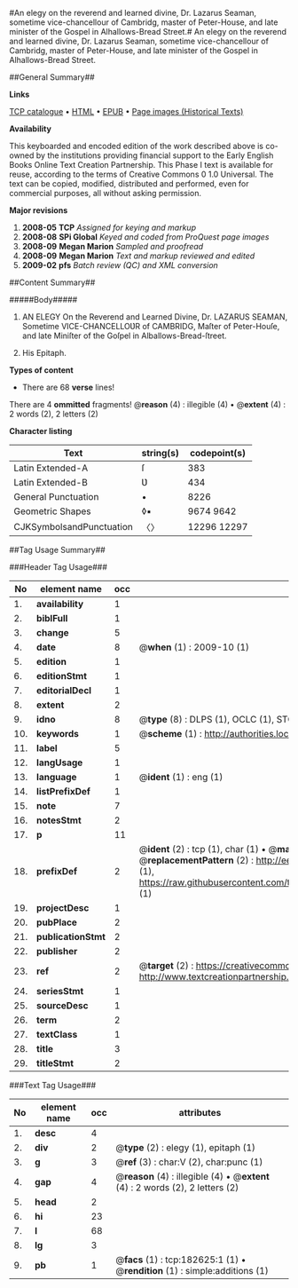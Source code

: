 #An elegy on the reverend and learned divine, Dr. Lazarus Seaman, sometime vice-chancellour of Cambridg, master of Peter-House, and late minister of the Gospel in Alhallows-Bread Street.#
An elegy on the reverend and learned divine, Dr. Lazarus Seaman, sometime vice-chancellour of Cambridg, master of Peter-House, and late minister of the Gospel in Alhallows-Bread Street.

##General Summary##

**Links**

[TCP catalogue](http://www.ota.ox.ac.uk/tcp/)  • 
[HTML](http://tei.it.ox.ac.uk/tcp/Texts-HTML/free/B03/B03243.html)  • 
[EPUB](http://tei.it.ox.ac.uk/tcp/Texts-EPUB/free/B03/B03243.epub) • 
[Page images (Historical Texts)](https://data.historicaltexts.jisc.ac.uk/view?pubId=eebo-99890152e&pageId=eebo-99890152e-182625-1)

**Availability**

This keyboarded and encoded edition of the
	       work described above is co-owned by the institutions
	       providing financial support to the Early English Books
	       Online Text Creation Partnership. This Phase I text is
	       available for reuse, according to the terms of Creative
	       Commons 0 1.0 Universal. The text can be copied,
	       modified, distributed and performed, even for
	       commercial purposes, all without asking permission.

**Major revisions**

1. __2008-05__ __TCP__ *Assigned for keying and markup*
1. __2008-08__ __SPi Global__ *Keyed and coded from ProQuest page images*
1. __2008-09__ __Megan Marion__ *Sampled and proofread*
1. __2008-09__ __Megan Marion__ *Text and markup reviewed and edited*
1. __2009-02__ __pfs__ *Batch review (QC) and XML conversion*

##Content Summary##

#####Body#####

1. AN ELEGY On the Reverend and Learned Divine, Dr. LAZARUS SEAMAN, Sometime VICE-CHANCELLOƲR of CAMBRIDG, Maſter of Peter-Houſe, and late Miniſter of the Goſpel in Alballows-Bread-ſtreet.

1. His Epitaph.

**Types of content**

  * There are 68 **verse** lines!

There are 4 **ommitted** fragments! 
 @__reason__ (4) : illegible (4)  •  @__extent__ (4) : 2 words (2), 2 letters (2)

**Character listing**


|Text|string(s)|codepoint(s)|
|---|---|---|
|Latin Extended-A|ſ|383|
|Latin Extended-B|Ʋ|434|
|General Punctuation|•|8226|
|Geometric Shapes|◊▪|9674 9642|
|CJKSymbolsandPunctuation|〈〉|12296 12297|

##Tag Usage Summary##

###Header Tag Usage###

|No|element name|occ|attributes|
|---|---|---|---|
|1.|__availability__|1||
|2.|__biblFull__|1||
|3.|__change__|5||
|4.|__date__|8| @__when__ (1) : 2009-10 (1)|
|5.|__edition__|1||
|6.|__editionStmt__|1||
|7.|__editorialDecl__|1||
|8.|__extent__|2||
|9.|__idno__|8| @__type__ (8) : DLPS (1), OCLC (1), STC (3), EEBO-CITATION (1), PROQUEST (1), VID (1)|
|10.|__keywords__|1| @__scheme__ (1) : http://authorities.loc.gov/ (1)|
|11.|__label__|5||
|12.|__langUsage__|1||
|13.|__language__|1| @__ident__ (1) : eng (1)|
|14.|__listPrefixDef__|1||
|15.|__note__|7||
|16.|__notesStmt__|2||
|17.|__p__|11||
|18.|__prefixDef__|2| @__ident__ (2) : tcp (1), char (1)  •  @__matchPattern__ (2) : ([0-9\-]+):([0-9IVX]+) (1), (.+) (1)  •  @__replacementPattern__ (2) : http://eebo.chadwyck.com/downloadtiff?vid=$1&page=$2 (1), https://raw.githubusercontent.com/textcreationpartnership/Texts/master/tcpchars.xml#$1 (1)|
|19.|__projectDesc__|1||
|20.|__pubPlace__|2||
|21.|__publicationStmt__|2||
|22.|__publisher__|2||
|23.|__ref__|2| @__target__ (2) : https://creativecommons.org/publicdomain/zero/1.0/ (1), http://www.textcreationpartnership.org/docs/. (1)|
|24.|__seriesStmt__|1||
|25.|__sourceDesc__|1||
|26.|__term__|2||
|27.|__textClass__|1||
|28.|__title__|3||
|29.|__titleStmt__|2||


###Text Tag Usage###

|No|element name|occ|attributes|
|---|---|---|---|
|1.|__desc__|4||
|2.|__div__|2| @__type__ (2) : elegy (1), epitaph (1)|
|3.|__g__|3| @__ref__ (3) : char:V (2), char:punc (1)|
|4.|__gap__|4| @__reason__ (4) : illegible (4)  •  @__extent__ (4) : 2 words (2), 2 letters (2)|
|5.|__head__|2||
|6.|__hi__|23||
|7.|__l__|68||
|8.|__lg__|3||
|9.|__pb__|1| @__facs__ (1) : tcp:182625:1 (1)  •  @__rendition__ (1) : simple:additions (1)|
